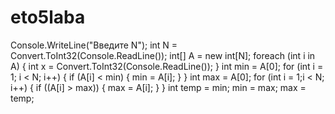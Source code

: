 # eto5laba
Console.WriteLine("Введите N");
int N = Convert.ToInt32(Console.ReadLine());
int[] A = new int[N];
foreach (int i in A)
{
    int x = Convert.ToInt32(Console.ReadLine());
}
int min = A[0];
for (int i = 1; i < N; i++)
{
    if (A[i] < min)
    {
        min = A[i];
    }
}
int max = A[0];
for (int i = 1;i < N; i++)
{
    if ((A[i] > max))
    {
        max = A[i];
    }
}
int temp = min;
min = max;
max = temp;

